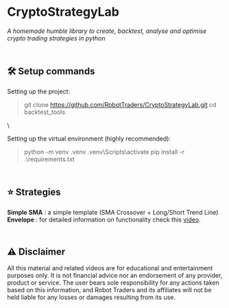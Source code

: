 # CryptoStrategyLab
_A homemade humble library to create, backtest, analyse and optimise crypto trading strategies in python_


\
🛠️ Setup commands
-------------
Setting up the project:

> git clone https://github.com/RobotTraders/CryptoStrategyLab.git
> cd backtest_tools

\

Setting up the virtual environment (highly recommended):

> python -m venv .venv
> .venv\Scripts\activate
> pip install -r .\requirements.txt

\
⭐ Strategies
-------------
**Simple SMA** : a simple template (SMA Crossover + Long/Short Trend Line)
\
**Envelope** : for detailed information on functionality check this [video](TBA).


\
⚠️ Disclaimer
-------------
All this material and related videos are for educational and entertainment purposes only. It is not financial advice nor an endorsement of any provider, product or service. The user bears sole responsibility for any actions taken based on this information, and Robot Traders and its affiliates will not be held liable for any losses or damages resulting from its use. 
